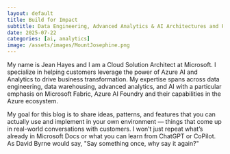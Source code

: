 ```yaml
---
layout: default
title: Build for Impact
subtitle: Data Engineering, Advanced Analytics & AI Architectures and Patterns That Come from Practice, Not Prompts
date: 2025-07-22
categories: [ai, analytics]
image: /assets/images/MountJosephine.png
---
```


My name is Jean Hayes and I am a Cloud Solution Architect at Microsoft. I specialize in helping customers leverage the power of Azure AI and Analytics to drive business transformation. My expertise spans across data engineering, data warehousing, advanced analytics, and AI with a particular emphasis on Microsoft Fabric, Azure AI Foundry and their capabilities in the Azure ecosystem.

My goal for this blog is to share ideas, patterns, and features that you can actually use and implement in your own environment — things that come up in real-world conversations with customers. I won’t just repeat what’s already in Microsoft Docs or what you can learn from ChatGPT or CoPilot. As David Byrne would say, "Say something once, why say it again?"
